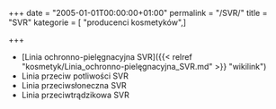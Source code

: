 +++
date = "2005-01-01T00:00:00+01:00"
permalink = "/SVR/"
title = "SVR"
kategorie = [ "producenci kosmetyków",]

+++

-   [Linia ochronno-pielęgnacyjna SVR]({{< relref "kosmetyk/Linia_ochronno-pielęgnacyjna_SVR.md" >}} "wikilink")
-   Linia przeciw potliwości SVR
-   Linia przeciwsłoneczna SVR
-   Linia przeciwtrądzikowa SVR
